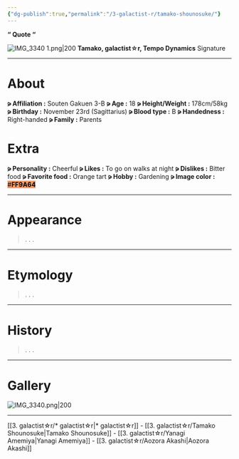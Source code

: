```yaml
---
{"dg-publish":true,"permalink":"/3-galactist-r/tamako-shounosuke/"}
---
```



**“ Quote “**

![IMG_3340 1.png|200](/img/user/IMG_3340%201.png)
**Tamako, 
galactist☆r, Tempo Dynamics**
Signature

***

# About

**⪩ Affiliation :** Souten Gakuen 3-B
**⪩ Age :** 18
**⪩ Height/Weight :** 178cm/58kg
**⪩ Birthday :** November 23rd (Sagittarius)
**⪩ Blood type :** B
**⪩ Handedness :** Right-handed
**⪩ Family :** Parents

# Extra

**⪩ Personality :** Cheerful
**⪩ Likes :** To go on walks at night
**⪩ Dislikes :** Bitter food
**⪩ Favorite food :** Orange tart
**⪩ Hobby :** Gardening
**⪩ Image color :** <mark style="background: #FF9A64 ;">#**FF9A64**</mark>

***
# Appearance

> .
> .
> .

****

# Etymology

> .
> .
> .

****

# History

> .
> .
> .

****

# Gallery

![IMG_3340.png|200](/img/user/IMG_3340.png)

***

[[3. galactist☆r/* galactist☆r\|* galactist☆r]] - [[3. galactist☆r/Tamako Shounosuke\|Tamako Shounosuke]] - [[3. galactist☆r/Yanagi Amemiya\|Yanagi Amemiya]] - [[3. galactist☆r/Aozora Akashi\|Aozora Akashi]]